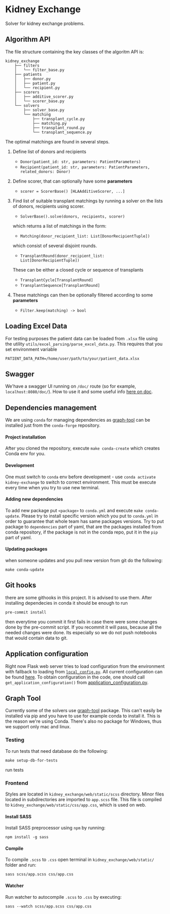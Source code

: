 # Kidney Exchange

Solver for kidney exchange problems.

## Algorithm API
The file structure containing the key classes of the algoritm API is:
```
kidney_exchange
    ├── filters
    │   └── filter_base.py
    ├── patients
    │   ├── donor.py
    │   ├── patient.py
    │   └── recipient.py
    ├── scorers
    │   ├── additive_scorer.py
    │   └── scorer_base.py
    └── solvers
        ├── solver_base.py
        └── matching
            ├── transplant_cycle.py
            ├── matching.py
            ├── transplant_round.py
            └── transplant_sequence.py

```
The optimal matchings are found in several steps.
1. Define list of donors and recipients
    - `Donor(patient_id: str, parameters: PatientParameters)`
    - `Recipient(patient_id: str, parameters: PatientParameters, related_donors: Donor)`

2. Define scorer, that can optionally have some <b>parameters</b>
    - `scorer = ScorerBase() [HLAAdditiveScorer, ...]`

3. Find list of suitable transplant matchings by running a solver on the
lists of donors, recipients using scorer.
    - `SolverBase().solve(donors, recipients, scorer)`

    which returns a list of matchings in the form:
    - `Matching(donor_recipient_list: List[DonorRecipientTuple])`

    which consist of several disjoint rounds.
    - `TransplantRound(donor_recipient_list: List[DonorRecipientTuple])`

    These can be either a closed cycle or sequence of transplants
    - `TransplantCycle[TransplantRound]`
    - `TransplantSequence[TransplantRound]`

4. These matchings can then be optionally filtered according to some <b>parameters</b>
    - `Filter.keep(matching) -> bool`

## Loading Excel Data
For testing purposes the patient data can be loaded from `.xlsx` file using the utility `utils/excel_parsing/parse_excel_data.py`. This requires that you set environment variable
```
PATIENT_DATA_PATH=/home/user/path/to/your/patient_data.xlsx
```

## Swagger
We'have a swagger UI running on `/doc/` route (so for example, `localhost:8080/doc/`).
How to use it and some useful info [here on doc](https://flask-restx.readthedocs.io/en/latest/swagger.html).

## Dependencies management
We are using `conda` for managing dependencies as [graph-tool](https://graph-tool.skewed.de/)
can be installed just from the `conda-forge` repository.

#### Project installation
After you cloned the repository, execute `make conda-create` which creates Conda env for you.

#### Development
One must switch to `conda` env before development - use `conda activate kidney-exchange`
to switch to correct environment.
This must be execute every time when you try to use new terminal.

#### Adding new dependencies
To add new package put `<package>` to `conda.yml` and execute `make conda-update`.
Please try to install specific version which you put to `conda.yml` in order to guarantee that whole team has same 
packages versions.
Try to put package to `dependencies` part of yaml, that are the packages installed from conda repository,
if the package is not in the conda repo, put it in the `pip` part of yaml.

#### Updating packages
when someone updates and you pull new version from git do the following:
```
make conda-update
```

## Git hooks
there are some githooks in this project. It is advised to use them. After installing dependecies in conda it should be enough to run
```
pre-commit install
```
then everytime you commit it first fails in case there were some changes done by the pre-commit script.
If you recommit it will pass, because all the needed changes were done. Its especially so we do not push notebooks
that would contain data to git.

## Application configuration
Right now Flask web server tries to load configuration from the environment
with fallback to loading from [`local_config.py`](kidney_exchange/web/local_config.py).
All current configuration can be found [here](kidney_exchange/web/app_configuration/application_configuration.py).
To obtain configuration in the code, one should call `get_application_configuration()`
 from [application_configuration.py](kidney_exchange/web/app_configuration/application_configuration.py).

## Graph Tool
Currently some of the solvers use [graph-tool](https://graph-tool.skewed.de/) package. This can't 
easily be installed via pip and you have to use for example conda to install it.
This is the reason we're using Conda. There's also no package for Windows, thus we support only
mac and linux.

### Testing
To run tests that need database do the following:

```
make setup-db-for-tests
```

run tests

### Frontend

Styles are located in `kidney_exchange/web/static/scss` directory. Minor files located in subdirectories are imported to `app.scss` file. This file is compiled to `kidney_exchange/web/static/css/app.css`, which is used on web.

#### Install SASS
Install SASS preprocessor using `npm` by running:
```
npm install -g sass
```
#### Compile
To compile `.scss` to `.css` open terminal in `kidney_exchange/web/static/` folder and run:
```
sass scss/app.scss css/app.css
```

#### Watcher
Run watcher to autocompile `.scss` to `.css` by executing:
```
sass --watch scss/app.scss css/app.css
```
